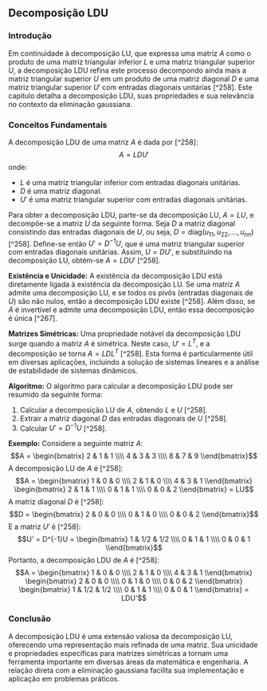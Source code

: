 ## Decomposição LDU

### Introdução
Em continuidade à decomposição LU, que expressa uma matriz $A$ como o produto de uma matriz triangular inferior $L$ e uma matriz triangular superior $U$, a decomposição LDU refina este processo decompondo ainda mais a matriz triangular superior $U$ em um produto de uma matriz diagonal $D$ e uma matriz triangular superior $U'$ com entradas diagonais unitárias [^258]. Este capítulo detalha a decomposição LDU, suas propriedades e sua relevância no contexto da eliminação gaussiana.

### Conceitos Fundamentais

A decomposição LDU de uma matriz $A$ é dada por [^258]:
$$A = LDU'$$
onde:
- $L$ é uma matriz triangular inferior com entradas diagonais unitárias.
- $D$ é uma matriz diagonal.
- $U'$ é uma matriz triangular superior com entradas diagonais unitárias.

Para obter a decomposição LDU, parte-se da decomposição LU, $A = LU$, e decompõe-se a matriz $U$ da seguinte forma. Seja $D$ a matriz diagonal consistindo das entradas diagonais de $U$, ou seja, $D = \text{diag}(u_{11}, u_{22}, ..., u_{nn})$ [^258]. Define-se então $U' = D^{-1}U$, que é uma matriz triangular superior com entradas diagonais unitárias. Assim, $U = DU'$, e substituindo na decomposição LU, obtém-se $A = LDU'$ [^258].

**Existência e Unicidade:**
A existência da decomposição LDU está diretamente ligada à existência da decomposição LU. Se uma matriz $A$ admite uma decomposição LU, e se todos os pivôs (entradas diagonais de $U$) são não nulos, então a decomposição LDU existe [^258]. Além disso, se $A$ é invertível e admite uma decomposição LDU, então essa decomposição é única [^267].

**Matrizes Simétricas:**
Uma propriedade notável da decomposição LDU surge quando a matriz $A$ é simétrica. Neste caso, $U' = L^T$, e a decomposição se torna $A = LDL^T$ [^258]. Esta forma é particularmente útil em diversas aplicações, incluindo a solução de sistemas lineares e a análise de estabilidade de sistemas dinâmicos.

**Algoritmo:**
O algoritmo para calcular a decomposição LDU pode ser resumido da seguinte forma:
1. Calcular a decomposição LU de $A$, obtendo $L$ e $U$ [^258].
2. Extrair a matriz diagonal $D$ das entradas diagonais de $U$ [^258].
3. Calcular $U' = D^{-1}U$ [^258].

**Exemplo:**
Considere a seguinte matriz $A$:
$$A = \begin{bmatrix} 2 & 1 & 1 \\\\ 4 & 3 & 3 \\\\ 8 & 7 & 9 \\end{bmatrix}$$
A decomposição LU de $A$ é [^258]:
$$A = \begin{bmatrix} 1 & 0 & 0 \\\\ 2 & 1 & 0 \\\\ 4 & 3 & 1 \\end{bmatrix} \begin{bmatrix} 2 & 1 & 1 \\\\ 0 & 1 & 1 \\\\ 0 & 0 & 2 \\end{bmatrix} = LU$$
A matriz diagonal $D$ é [^258]:
$$D = \begin{bmatrix} 2 & 0 & 0 \\\\ 0 & 1 & 0 \\\\ 0 & 0 & 2 \\end{bmatrix}$$
E a matriz $U'$ é [^258]:
$$U' = D^{-1}U = \begin{bmatrix} 1 & 1/2 & 1/2 \\\\ 0 & 1 & 1 \\\\ 0 & 0 & 1 \\end{bmatrix}$$
Portanto, a decomposição LDU de $A$ é [^258]:
$$A = \begin{bmatrix} 1 & 0 & 0 \\\\ 2 & 1 & 0 \\\\ 4 & 3 & 1 \\end{bmatrix} \begin{bmatrix} 2 & 0 & 0 \\\\ 0 & 1 & 0 \\\\ 0 & 0 & 2 \\end{bmatrix} \begin{bmatrix} 1 & 1/2 & 1/2 \\\\ 0 & 1 & 1 \\\\ 0 & 0 & 1 \\end{bmatrix} = LDU'$$

### Conclusão

A decomposição LDU é uma extensão valiosa da decomposição LU, oferecendo uma representação mais refinada de uma matriz. Sua unicidade e propriedades específicas para matrizes simétricas a tornam uma ferramenta importante em diversas áreas da matemática e engenharia. A relação direta com a eliminação gaussiana facilita sua implementação e aplicação em problemas práticos. <!-- END -->